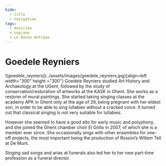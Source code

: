 ```yaml
---
hide:
  - title
  - navigation
tags: 
  - musician
  - soprano
  - Le Donne Antique  
---
```


# Goedele Reyniers

<div class="grid" markdown>
![goedele_reyniers](../assets/images/goedele_reyniers.jpg){align=left width="300" height ="300"}
Goedele Reyniers studied Art History and Archaeology at the UGent, followed by the study of conservation/restoration of artworks at the KASK in Ghent. She works as a restorer of mural paintings. She started taking singing classes at the academy APK in Ghent only at the age of 29, being pregnant with her eldest son, in order to be able to sing lullabies without a cracked voice. It turned out that classical singing is not very suitable for lullabies.


</div> 

However she seemed to have a good alto for early music and polyphony, and she joined the Ghent chamber choir El Grillo in 2007, of which she is a member ever since.
She occasionally sings with other ensembles for one-off projects, the most important being the production of Rossini’s Willem Tell at De Munt.

Singing sad songs and arias at funerals also led her to her new part-time profession as a funeral director.

